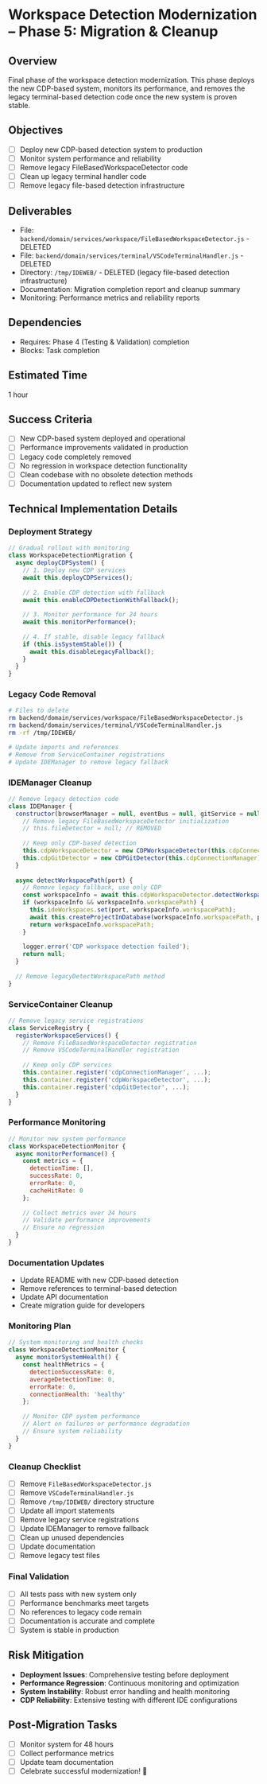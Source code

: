 # Workspace Detection Modernization – Phase 5: Migration & Cleanup

## Overview
Final phase of the workspace detection modernization. This phase deploys the new CDP-based system, monitors its performance, and removes the legacy terminal-based detection code once the new system is proven stable.

## Objectives
- [ ] Deploy new CDP-based detection system to production
- [ ] Monitor system performance and reliability
- [ ] Remove legacy FileBasedWorkspaceDetector code
- [ ] Clean up legacy terminal handler code
- [ ] Remove legacy file-based detection infrastructure

## Deliverables
- File: `backend/domain/services/workspace/FileBasedWorkspaceDetector.js` - DELETED
- File: `backend/domain/services/terminal/VSCodeTerminalHandler.js` - DELETED
- Directory: `/tmp/IDEWEB/` - DELETED (legacy file-based detection infrastructure)
- Documentation: Migration completion report and cleanup summary
- Monitoring: Performance metrics and reliability reports

## Dependencies
- Requires: Phase 4 (Testing & Validation) completion
- Blocks: Task completion

## Estimated Time
1 hour

## Success Criteria
- [ ] New CDP-based system deployed and operational
- [ ] Performance improvements validated in production
- [ ] Legacy code completely removed
- [ ] No regression in workspace detection functionality
- [ ] Clean codebase with no obsolete detection methods
- [ ] Documentation updated to reflect new system

## Technical Implementation Details

### Deployment Strategy
```javascript
// Gradual rollout with monitoring
class WorkspaceDetectionMigration {
  async deployCDPSystem() {
    // 1. Deploy new CDP services
    await this.deployCDPServices();
    
    // 2. Enable CDP detection with fallback
    await this.enableCDPDetectionWithFallback();
    
    // 3. Monitor performance for 24 hours
    await this.monitorPerformance();
    
    // 4. If stable, disable legacy fallback
    if (this.isSystemStable()) {
      await this.disableLegacyFallback();
    }
  }
}
```

### Legacy Code Removal
```bash
# Files to delete
rm backend/domain/services/workspace/FileBasedWorkspaceDetector.js
rm backend/domain/services/terminal/VSCodeTerminalHandler.js
rm -rf /tmp/IDEWEB/

# Update imports and references
# Remove from ServiceContainer registrations
# Update IDEManager to remove legacy fallback
```

### IDEManager Cleanup
```javascript
// Remove legacy detection code
class IDEManager {
  constructor(browserManager = null, eventBus = null, gitService = null) {
    // Remove legacy FileBasedWorkspaceDetector initialization
    // this.fileDetector = null; // REMOVED
    
    // Keep only CDP-based detection
    this.cdpWorkspaceDetector = new CDPWorkspaceDetector(this.cdpConnectionManager);
    this.cdpGitDetector = new CDPGitDetector(this.cdpConnectionManager);
  }
  
  async detectWorkspacePath(port) {
    // Remove legacy fallback, use only CDP
    const workspaceInfo = await this.cdpWorkspaceDetector.detectWorkspace(port);
    if (workspaceInfo && workspaceInfo.workspacePath) {
      this.ideWorkspaces.set(port, workspaceInfo.workspacePath);
      await this.createProjectInDatabase(workspaceInfo.workspacePath, port);
      return workspaceInfo.workspacePath;
    }
    
    logger.error('CDP workspace detection failed');
    return null;
  }
  
  // Remove legacyDetectWorkspacePath method
}
```

### ServiceContainer Cleanup
```javascript
// Remove legacy service registrations
class ServiceRegistry {
  registerWorkspaceServices() {
    // Remove FileBasedWorkspaceDetector registration
    // Remove VSCodeTerminalHandler registration
    
    // Keep only CDP services
    this.container.register('cdpConnectionManager', ...);
    this.container.register('cdpWorkspaceDetector', ...);
    this.container.register('cdpGitDetector', ...);
  }
}
```

### Performance Monitoring
```javascript
// Monitor new system performance
class WorkspaceDetectionMonitor {
  async monitorPerformance() {
    const metrics = {
      detectionTime: [],
      successRate: 0,
      errorRate: 0,
      cacheHitRate: 0
    };
    
    // Collect metrics over 24 hours
    // Validate performance improvements
    // Ensure no regression
  }
}
```

### Documentation Updates
- Update README with new CDP-based detection
- Remove references to terminal-based detection
- Update API documentation
- Create migration guide for developers

### Monitoring Plan
```javascript
// System monitoring and health checks
class WorkspaceDetectionMonitor {
  async monitorSystemHealth() {
    const healthMetrics = {
      detectionSuccessRate: 0,
      averageDetectionTime: 0,
      errorRate: 0,
      connectionHealth: 'healthy'
    };
    
    // Monitor CDP system performance
    // Alert on failures or performance degradation
    // Ensure system reliability
  }
}
```

### Cleanup Checklist
- [ ] Remove `FileBasedWorkspaceDetector.js`
- [ ] Remove `VSCodeTerminalHandler.js`
- [ ] Remove `/tmp/IDEWEB/` directory structure
- [ ] Update all import statements
- [ ] Remove legacy service registrations
- [ ] Update IDEManager to remove fallback
- [ ] Clean up unused dependencies
- [ ] Update documentation
- [ ] Remove legacy test files

### Final Validation
- [ ] All tests pass with new system only
- [ ] Performance benchmarks meet targets
- [ ] No references to legacy code remain
- [ ] Documentation is accurate and complete
- [ ] System is stable in production

## Risk Mitigation
- **Deployment Issues**: Comprehensive testing before deployment
- **Performance Regression**: Continuous monitoring and optimization
- **System Instability**: Robust error handling and health monitoring
- **CDP Reliability**: Extensive testing with different IDE configurations

## Post-Migration Tasks
- [ ] Monitor system for 48 hours
- [ ] Collect performance metrics
- [ ] Update team documentation
- [ ] Celebrate successful modernization! 🎉
